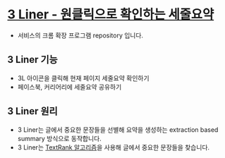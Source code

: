# [3 Liner - 원클릭으로 확인하는 세줄요약](https://chrome.google.com/webstore/detail/3liner-%EC%9B%90%ED%81%B4%EB%A6%AD%EC%9C%BC%EB%A1%9C-%ED%99%95%EC%9D%B8%ED%95%98%EB%8A%94-%EC%84%B8%EC%A4%84%EC%9A%94%EC%95%BD/pipdpdjlndkpkoiodgpmjojceagonjjg?hl=ko&authuser=0) 
- 서비스의 크롬 확장 프로그램 repository 입니다.


## 3 Liner 기능
- 3L 아이콘을 클릭해 현재 페이지 세줄요약 확인하기
- 페이스북, 커리어리에 세줄요약 공유하기


## 3 Liner 원리
- 3 Liner는 글에서 중요한 문장들을 선별해 요약을 생성하는 extraction based summary 방식으로 동작합니다.
- 3 Liner는 [TextRank 알고리즘](https://web.eecs.umich.edu/~mihalcea/papers/mihalcea.emnlp04.pdf)을 사용해 글에서 중요한 문장들을 찾습니다.
